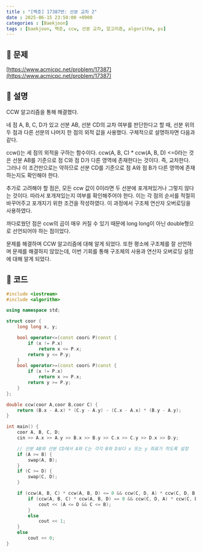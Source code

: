 ```yaml
---
title : "[백준] 17387번: 선분 교차 2"
date : 2025-06-15 23:50:00 +0900
categories : [Baekjoon]
tags : [baekjoon, 백준, ccw, 선분 교차, 알고리즘, algorithm, ps]
---
```


## 📌 문제

[https://www.acmicpc.net/problem/17387](https://www.acmicpc.net/problem/17387)

## 📌 설명

CCW 알고리즘을 통해 해결했다.

네 점 A, B, C, D가 있고 선분 AB, 선분 CD의 교차 여부를 판단한다고 할 때, 선분 위의 두 점과 다른 선분의 나머지 한 점의 외적 값을 사용했다. 구체적으로 설명하자면 다음과 같다.

ccw()는 세 점의 외적을 구하는 함수이다. ccw(A, B, C) \* ccw(A, B, D) <=0라는 것은 선분 AB를 기준으로 점 C와 점 D가 다른 영역에 존재한다는 것이다. 즉, 교차한다. 그러나 이 조건만으로는 약하므로 선분 CD를 기준으로 점 A와 점 B가 다른 영역에 존재하는지도 확인해야 한다.

추가로 고려해야 할 점은, 모든 ccw 값이 0이라면 두 선분에 포개져있거나 그렇지 않다는 것이다. 따라서 포개져있는지 여부를 확인해주어야 한다. 이는 각 점의 순서를 적절히 바꾸어주고 포개지기 위한 조건을 작성하였다. 이 과정에서 구조체 연산자 오버로딩을 사용하였다.

까다로웠던 점은 ccw의 곱이 매우 커질 수 있기 때문에 long long이 아닌 double형으로 선언되어야 하는 점이었다.

문제를 해결하며 CCW 알고리즘에 대해 알게 되었다. 또한 평소에 구조체를 잘 선언하며 문제를 해결하지 않았는데, 이번 기회를 통해 구조체의 사용과 연산자 오버로딩 설정에 대해 알게 되었다.

## 📌 코드

```cpp
#include <iostream>
#include <algorithm>

using namespace std;

struct coor {
	long long x, y;

	bool operator<=(const coor& P)const {
		if (x != P.x)
			return x <= P.x;
		return y <= P.y;
	}
	bool operator>=(const coor& P)const {
		if (x != P.x)
			return x >= P.x;
		return y >= P.y;
	}
};

double ccw(coor A,coor B,coor C) {
	return (B.x - A.x) * (C.y - A.y) - (C.x - A.x) * (B.y - A.y);
}

int main() {
	coor A, B, C, D;
	cin >> A.x >> A.y >> B.x >> B.y >> C.x >> C.y >> D.x >> D.y;

	// 선분 AB와 선분 CD에서 A와 C는 각각 B와 D보다 x 또는 y 좌표가 작도록 설정
	if (A >= B) {
		swap(A, B);
	}
	if (C >= D) {
		swap(C, D);
	}

	if (ccw(A, B, C) * ccw(A, B, D) <= 0 && ccw(C, D, A) * ccw(C, D, B) <= 0) {
		if (ccw(A, B, C) * ccw(A, B, D) == 0 && ccw(C, D, A) * ccw(C, D, B) == 0) {
			cout << (A <= D && C <= B);
		}
		else
			cout << 1;
	}
	else
		cout << 0;
}
```